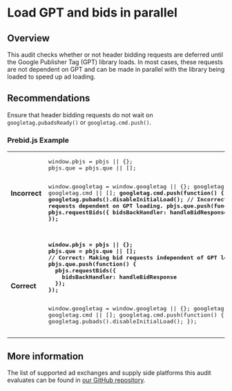 # Load GPT and bids in parallel

## Overview

This audit checks whether or not header bidding requests are deferred until the
Google Publisher Tag (GPT) library loads. In most cases, these requests are not
dependent on GPT and can be made in parallel with the library being loaded to
speed up ad loading.

## Recommendations

Ensure that header bidding requests do not wait on `googletag.pubadsReady()` or
`googletag.cmd.push()`.

### Prebid.js Example

<table class="details responsive">
  <tr>
    <td><strong>Incorrect</strong></td>
    <td>
<pre class="prettyprint lang-js">window.pbjs = pbjs || {};
pbjs.que = pbjs.que || [];

window.googletag = window.googletag || {};
googletag.cmd = googletag.cmd || [];
<strong>googletag.cmd.push(function() {
  googletag.pubads().disableInitialLoad();
  // Incorrect: Making bid requests dependent on GPT loading.
  pbjs.que.push(function() {
    pbjs.requestBids({
     bidsBackHandler: handleBidResponse
    });
  });
});</strong></pre>
    </td>
  </tr>
  <tr>
    <td><strong>Correct</strong></td>
    <td>
<pre class="prettyprint lang-js"><strong>window.pbjs = pbjs || {};
pbjs.que = pbjs.que || [];
// Correct: Making bid requests independent of GPT loading.
pbjs.que.push(function() {
  pbjs.requestBids({
    bidsBackHandler: handleBidResponse
  });
});</strong>

window.googletag = window.googletag || {};
googletag.cmd = googletag.cmd || [];
googletag.cmd.push(function() {
  googletag.pubads().disableInitialLoad();
});</pre>
    </td>
  </tr>
</table>


## More information

The list of supported ad exchanges and supply side platforms this audit
evaluates can be found in
[our GitHub repository](https://github.com/googleads/publisher-ads-lighthouse-plugin/blob/master/lighthouse-plugin-publisher-ads/utils/bidder-patterns.js).
